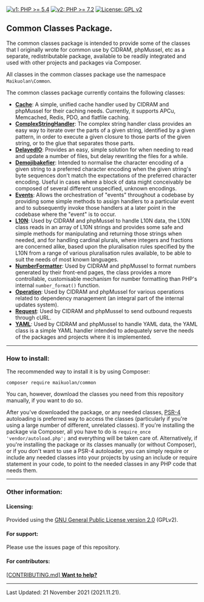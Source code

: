 [![v1: PHP >= 5.4](https://img.shields.io/badge/v1-PHP%20%3E%3D%205.4-8892bf.svg)](https://maikuolan.github.io/Compatibility-Charts/)
[![v2: PHP >= 7.2](https://img.shields.io/badge/v2-PHP%20%3E%3D%207.2-8892bf.svg)](https://maikuolan.github.io/Compatibility-Charts/)
[![License: GPL v2](https://img.shields.io/badge/License-GPL%20v2-blue.svg)](https://www.gnu.org/licenses/old-licenses/gpl-2.0.en.html)

## Common Classes Package.

The common classes package is intended to provide some of the classes that I originally wrote for common use by CIDRAM, phpMussel, etc as a separate, redistributable package, available to be readily integrated and used with other projects and packages via Composer.

All classes in the common classes package use the namespace `Maikuolan\Common`.

The common classes package currently contains the following classes:
- **[Cache](https://github.com/Maikuolan/Common/blob/v1/_docs/Cache.md)**: A simple, unified cache handler used by CIDRAM and phpMussel for their caching needs. Currently, it supports APCu, Memcached, Redis, PDO, and flatfile caching.
- **[ComplexStringHandler](https://github.com/Maikuolan/Common/blob/v1/_docs/ComplexStringHandler.md)**: The complex string handler class provides an easy way to iterate over the parts of a given string, identified by a given pattern, in order to execute a given closure to those parts of the given string, or to the glue that separates those parts.
- **[DelayedIO](https://github.com/Maikuolan/Common/blob/v1/_docs/DelayedIO.md)**: Provides an easy, simple solution for when needing to read and update a number of files, but delay rewriting the files for a while.
- **[Demojibakefier](https://github.com/Maikuolan/Common/blob/v1/_docs/Demojibakefier.md)**: Intended to normalise the character encoding of a given string to a preferred character encoding when the given string's byte sequences don't match the expectations of the preferred character encoding. Useful in cases where a block of data might conceivably be composed of several different unspecified, unknown encodings.
- **[Events](https://github.com/Maikuolan/Common/blob/v1/_docs/Events.md)**: Allows the orchestration of "events" throughout a codebase by providing some simple methods to assign handlers to a particular event and to subsequently invoke those handlers at a later point in the codebase where the "event" is to occur.
- **[L10N](https://github.com/Maikuolan/Common/blob/v1/_docs/L10N.md)**: Used by CIDRAM and phpMussel to handle L10N data, the L10N class reads in an array of L10N strings and provides some safe and simple methods for manipulating and returning those strings when needed, and for handling cardinal plurals, where integers and fractions are concerned alike, based upon the pluralisation rules specified by the L10N from a range of various pluralisation rules available, to be able to suit the needs of most known languages.
- **[NumberFormatter](https://github.com/Maikuolan/Common/blob/v1/_docs/NumberFormatter.md)**: Used by CIDRAM and phpMussel to format numbers generated by their front-end pages, the class provides a more controllable, customisable mechanism for number formatting than PHP's internal `number_format()` function.
- **[Operation](https://github.com/Maikuolan/Common/blob/v1/_docs/Operation.md)**: Used by CIDRAM and phpMussel for various operations related to dependency management (an integral part of the internal updates system).
- **[Request](https://github.com/Maikuolan/Common/blob/v1/_docs/Request.md)**: Used by CIDRAM and phpMussel to send outbound requests through cURL.
- **[YAML](https://github.com/Maikuolan/Common/blob/v1/_docs/YAML.md)**: Used by CIDRAM and phpMussel to handle YAML data, the YAML class is a simple YAML handler intended to adequately serve the needs of the packages and projects where it is implemented.

---


### How to install:

The recommended way to install it is by using Composer:

`composer require maikuolan/common`

You can, however, download the classes you need from this repository manually, if you want to do so.

After you've downloaded the package, or any needed classes, [PSR-4](https://www.php-fig.org/psr/psr-4/) autoloading is preferred way to access the classes (particularly if you're using a large number of different, unrelated classes). If you're installing the package via Composer, all you have to do is `require_once 'vendor/autoload.php';` and everything will be taken care of. Alternatively, if you're installing the package or its classes manually (or without Composer), or if you don't want to use a PSR-4 autoloader, you can simply require or include any needed classes into your projects by using an include or require statement in your code, to point to the needed classes in any PHP code that needs them.

---


### Other information:

#### Licensing:
Provided using the [GNU General Public License version 2.0](https://github.com/Maikuolan/Common/blob/v1/LICENSE.txt) (GPLv2).

#### For support:
Please use the issues page of this repository.

#### For contributors:
[\[CONTRIBUTING.md\] **Want to help?**](https://github.com/Maikuolan/Common/blob/v1/CONTRIBUTING.md)

---


Last Updated: 21 November 2021 (2021.11.21).
